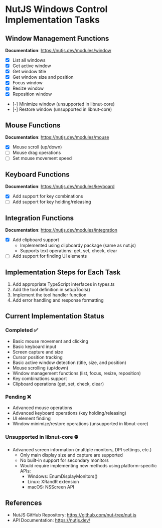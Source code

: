 # NutJS Windows Control Implementation Tasks

## Window Management Functions
**Documentation**: https://nutjs.dev/modules/window
- [x] List all windows
- [x] Get active window
- [x] Get window title
- [x] Get window size and position
- [x] Focus window
- [x] Resize window
- [x] Reposition window
- [-] Minimize window (unsupported in libnut-core)
- [-] Restore window (unsupported in libnut-core)

## Mouse Functions
**Documentation**: https://nutjs.dev/modules/mouse
- [x] Mouse scroll (up/down)
- [ ] Mouse drag operations
- [ ] Set mouse movement speed

## Keyboard Functions
**Documentation**: https://nutjs.dev/modules/keyboard
- [x] Add support for key combinations
- [ ] Add support for key holding/releasing

## Integration Functions
**Documentation**: https://nutjs.dev/modules/integration
- [x] Add clipboard support
  - Implemented using clipboardy package (same as nut.js)
  - Supports text operations: get, set, check, clear
- [ ] Add support for finding UI elements

## Implementation Steps for Each Task
1. Add appropriate TypeScript interfaces in types.ts
2. Add the tool definition in setupTools()
3. Implement the tool handler function
4. Add error handling and response formatting

## Current Implementation Status
### Completed ✅
- Basic mouse movement and clicking
- Basic keyboard input
- Screen capture and size
- Cursor position tracking
- Basic active window detection (title, size, and position)
- Mouse scrolling (up/down)
- Window management functions (list, focus, resize, reposition)
- Key combinations support
- Clipboard operations (get, set, check, clear)

### Pending ❌
- Advanced mouse operations
- Advanced keyboard operations (key holding/releasing)
- UI element finding
- Window minimize/restore operations (unsupported in libnut-core)

### Unsupported in libnut-core ⛔
- Advanced screen information (multiple monitors, DPI settings, etc.)
  - Only main display size and capture are supported
  - No built-in support for secondary monitors
  - Would require implementing new methods using platform-specific APIs:
    - Windows: EnumDisplayMonitors()
    - Linux: XRandR extension
    - macOS: NSScreen API

## References
- NutJS GitHub Repository: https://github.com/nut-tree/nut.js
- API Documentation: https://nutjs.dev/
